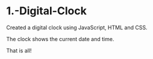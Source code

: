 # 1.-Digital-Clock

Created a digital clock using JavaScript, HTML and CSS.

The clock shows the current date and time.

That is all!
